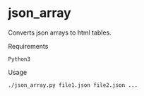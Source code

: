 json_array
==========

Converts json arrays to html tables.

Requirements

    Python3

Usage

    ./json_array.py file1.json file2.json ...
